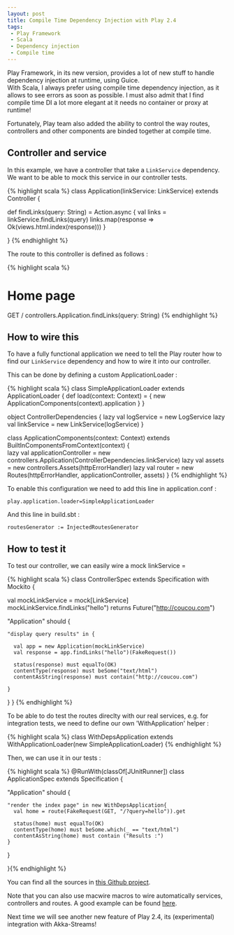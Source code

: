 ```yaml
---
layout: post
title: Compile Time Dependency Injection with Play 2.4
tags:
 - Play Framework
 - Scala
 - Dependency injection
 - Compile time
---
```


Play Framework, in its new version, provides a lot of new stuff to handle dependency injection at runtime, using Guice.  
With Scala, I always prefer using compile time dependency injection, as it allows to see errors as soon as possible. I must also admit that I find compile time DI a lot more elegant at it needs no container or proxy at runtime!

Fortunately, Play team also added the ability to control the way routes, controllers and other components are binded together at compile time.

## Controller and service

In this example, we have a controller that take a `LinkService` dependency.  
We want to be able to mock this service in our controller tests.

{% highlight scala %}
class Application(linkService: LinkService) extends Controller {

  def findLinks(query: String) = Action.async {
    val links = linkService.findLinks(query)
    links.map(response => Ok(views.html.index(response)))
  }

}
{% endhighlight %}


The route to this controller is defined as follows : 

{% highlight scala %}
# Home page
GET     /                           controllers.Application.findLinks(query: String)
{% endhighlight %}


## How to wire this

To have a fully functional application we need to tell the Play router how to find our `LinkService` dependency and how to wire it into our controller.

This can be done by defining a custom ApplicationLoader :


{% highlight scala %}
class SimpleApplicationLoader extends ApplicationLoader {
  def load(context: Context) = {
    new ApplicationComponents(context).application
  }
}

object ControllerDependencies {
  lazy val logService = new LogService
  lazy val linkService = new LinkService(logService)
}

class ApplicationComponents(context: Context) extends BuiltInComponentsFromContext(context) {  
  lazy val applicationController = new controllers.Application(ControllerDependencies.linkService)
  lazy val assets = new controllers.Assets(httpErrorHandler)
  lazy val router = new Routes(httpErrorHandler, applicationController, assets)
}
{% endhighlight %}

To enable this configuration we need to add this line in application.conf :  

`play.application.loader=SimpleApplicationLoader`  

And this line in build.sbt :  

`routesGenerator := InjectedRoutesGenerator`

## How to test it

To test our controller, we can easily wire a mock linkService = 

{% highlight scala %}
class ControllerSpec extends Specification with Mockito {

  val mockLinkService = mock[LinkService]
  mockLinkService.findLinks("hello") returns Future("http://coucou.com")

  "Application" should {

    "display query results" in {

      val app = new Application(mockLinkService)
      val response = app.findLinks("hello")(FakeRequest())
      
      status(response) must equalTo(OK)
      contentType(response) must beSome("text/html")
      contentAsString(response) must contain("http://coucou.com")

    }
  }
}
{% endhighlight %}

To be able to do test the routes direclty with our real services, e.g. for integration tests, we need to define our own 'WithApplication' helper : 

{% highlight scala %}
class WithDepsApplication extends WithApplicationLoader(new SimpleApplicationLoader)
{% endhighlight %}

Then, we can use it in our tests : 

{% highlight scala %}
@RunWith(classOf[JUnitRunner])
class ApplicationSpec extends Specification {

  "Application" should {

    "render the index page" in new WithDepsApplication{
      val home = route(FakeRequest(GET, "/?query=hello")).get

      status(home) must equalTo(OK)
      contentType(home) must beSome.which(_ == "text/html")
      contentAsString(home) must contain ("Results :")
    }
  }
  
}{% endhighlight %}


You can find all the sources in [this Github project](https://github.com/loicdescotte/play24SimpleDI).

Note that you can also use macwire macros to wire automatically services, controllers and routes. A good example can be found [here](https://github.com/gmethvin/play-macwire-di).


Next time we will see another new feature of Play 2.4, its (experimental) integration with Akka-Streams!